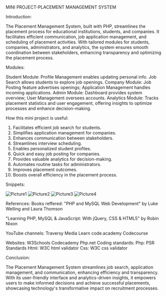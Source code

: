 MINI PROJECT-PLACEMENT MANAGEMENT SYSTEM 


Introduction:

The Placement Management System, built with PHP, streamlines the placement process for educational institutions, students, and companies. It facilitates efficient communication, job application management, and scheduling of placement activities. With tailored modules for students, companies, administrators, and analytics, the system ensures smooth coordination between stakeholders, enhancing transparency and optimizing the placement process.

Modules:

Student Module: Profile Management enables updating personal info. Job Search allows students to explore job openings. 
Company Module: Job Posting feature advertises openings; Application Management handles incoming applications.
Admin Module: Dashboard provides system overview; User Management oversees accounts. 
Analytics Module: Tracks placement statistics and user engagement, offering insights to optimize processes and enhance decision-making.

How this mini project is useful:

1. Facilitates efficient job search for students.
2. Simplifies application management for companies.
3. Enhances communication between stakeholders.
4. Streamlines interview scheduling.
5. Enables personalized student profiles.
6. Quick and easy job posting for companies.
7. Provides valuable analytics for decision-making.
8. Automates routine tasks for administrators.
9. Improves placement outcomes.
10. Boosts overall efficiency in the placement process.

Snippets:

![Picture1](https://github.com/user-attachments/assets/b6453a51-3092-4972-8b32-4a1b7c87b178)
![Picture2](https://github.com/user-attachments/assets/7d681401-e549-4cfd-90d3-430e0b1c2b31)
![Picture3](https://github.com/user-attachments/assets/02fe5cf8-2adb-4e82-bba4-132d5aa013e5)
![Picture4](https://github.com/user-attachments/assets/c1d82e58-1500-4da0-9b8d-2c6610aaa378)


    
References:
Books reffered: 
"PHP and MySQL Web Development" by Luke Welling and Laura Thomson

"Learning PHP, MySQL & JavaScript: With jQuery, CSS & HTML5" by Robin Nixon

YouTube channels:
Traversy Media
Learn code.academy
Codecourse

Websites:
W3Schools 
Codecademy
Php.net
Coding standards:
Php: PSR Standards 
Html: W3C html validator 
Css: W3C css validator

Conclusion:

The Placement Management System streamlines job search, application management, and communication, enhancing efficiency and transparency. With its user-friendly interface and analytics-driven insights, it empowers users to make informed decisions and achieve successful placements, showcasing technology's transformative impact on recruitment processes.

